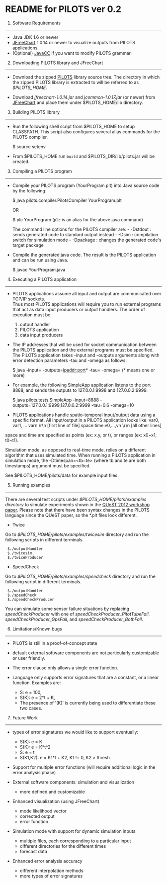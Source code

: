 README for PILOTS ver 0.2
===============================================

1. Software Requirements
----------------------------------------------------------------------------------------------
* Java JDK 1.6 or newer
* [JFreeChart](http://www.jfree.org/jfreechart/download.html) 1.0.14 or newer to visualize outputs from PILOTS applications.
* (Optional) [JavaCC](http://javacc.java.net/) if you want to modify PILOTS grammar.


2. Downloading PILOTS library and JFreeChart
----------------------------------------------------------------------------------------------
* Download the zipped [PILOTS](https://github.com/RPI-WCL/pilots/archive/v0.2.zip) library source tree.
  The directory in which the zipped PILOTS library is extracted to will be referred to as *$PILOTS_HOME*.

* Download *jfreechart-1.0.14.jar* and *jcommon-1.0.17.jar* (or newer) from [JFreeChart](http://www.jfree.org/jfreechart/download.html) and place them under $PILOTS\_HOME/lib directory.


3. Building PILOTS library
----------------------------------------------------------------------------------------------
* Run the following shell script from $PILOTS_HOME to setup CLASSPATH. This script also configures several alias commands for the PILOTS compiler.

	$ source setenv

* From $PILOTS\_HOME run `build` and $PILOTS_DIR/lib/pilots.jar will be created.


3. Compiling a PILOTS program
----------------------------------------------------------------------------------------------

* Compile your PILOTS program (YourProgram.plt) into Java source code by the following:

	$ java pilots.compiler.PilotsCompiler YourProgram.plt
	
	OR
	
	$ plc YourProgram (`plc` is an alias for the above java command)

   The command line options for the PILOTS compiler are:
      - -Dstdout  : sends generated code to standard output instead
      - -Dsim     : compilation switch for simulation mode
      - -Dpackage : changes the generated code's target package

* Compile the generated java code.  The result is the PILOTS application and can be run using Java.
     
     $ javac YourProgram.java


4. Executing a PILOTS application
----------------------------------------------------------------------------------------------
* PILOTS applications assume all input and output are communicated over TCP/IP sockets.  
Thus most PILOTS applications will require you to run external programs that act as data input producers or output handlers.
The order of execution must be: 

    1. output handler
    2. PILOTS application
    3. data input producers

* The IP addresses that will be used for socket communication between the PILOTS application and the external programs must be specified.
The PILOTS application takes -input and -outputs arguments along with error detection parameters -tau and -omega as follows:

     $ java <your PILOTS application> -input=<port> -outputs=<ipaddr:port>* -tau=<t> -omega=<w>
     (* means one or more)

* For example, the following SimpleApp application listens to the port 8888, and sends the outputs to 127.0.0.1:9998 and 127.0.0.2:9999.

     $ java pilots.tests.SimpleApp -input=8888 -outputs=127.0.0.1:9999,127.0.0.2:9999 -tau=0.6 -omega=10

* PILOTS applications handle spatio-temporal input/output data using a specific format.  All input/output in a PILOTS application looks like:
	var0, var1, ... varn \r\n   [first line of file]
	space:time:v0,...,vn \r\n   [all other lines]

space and time are specified as points (ex: x,y, or t), or ranges (ex: x0~x1, t0~t1). 

Simulation mode, as opposed to real-time mode, relies on a different algorithm that uses simulated time.  When running a PILOTS application in simulation mode, the -Dtimespan=<tb~te> (where tb and te are both timestamps) argument must be specified. 

See $PILOTS_HOME/pilots/data for example input files.

5. Running examples
----------------------------------------------------------------------------------------------

There are several test scripts under *$PILOTS_HOME/pilots/examples directory* to simulate experiments shown in the [QUeST 2012 workshop paper](http://wcl.cs.rpi.edu/papers/quest2012.pdf).
Please note that there have been syntax changes in the PILOTS language since the QUeST paper, so the *.plt files look different.

* Twice

Go to *$PILOTS_HOME/pilots/examples/twicesim* directory and run the following scripts in different terminals.

     $./outputHandler
     $./twicesim
     $./twiceProducer

* SpeedCheck

Go to *$PILOTS_HOME/pilots/examples/speedcheck* directory and run the following script in different terminals.

     $./outputHandler
     $./speedCheck 
     $./speedCheckProducer

You can simulate some sensor failure situations by replacing *speedCheckProducer* with one of *speedCheckProducer_PitotTubeFail*, *speedCheckProducer_GpsFail*, and *speedCheckProducer_BothFail*.


6. Limitations/Known bugs
----------------------------------------------------------------------------------------------
* PILOTS is still in a proof-of-concept state

* default external software components are not particularly customizable or user friendly.

* The error clause only allows a single error function.  

* Language only supports error signatures that are a constant, or a linear function. Examples are:
  - S: e = 100, <constraints>
  - S(K): e = 2*t + K, <constraints>
  - The presence of '(K)' is currently being used to differentiate these two cases.


7. Future Work
----------------------------------------------------------------------------------------------
* types of error signatures we would like to support eventually:
    -   S(K): e = K
    -   S(K): e = K*t^2
    -   S:    e = t
    -   S(K1,K2): e = K1*t + K2, K1 != 0, K2 > thresh

* Support for multiple error functions (will require additional logic in the error analysis phase)

* External software components: simulation and visualization
    - more defined and customizable

* Enhanced visualization (using JFreeChart)
    - mode likelihood vector
    - corrected output
    - error function

* Simulation mode with support for dynamic simulation inputs
    - multiple files, each corresponding to a particular input
    - different directories for the different times
    - forecast data

* Enhanced error analysis accuracy
    - different interpolation methods
    - more types of error signatures

  

